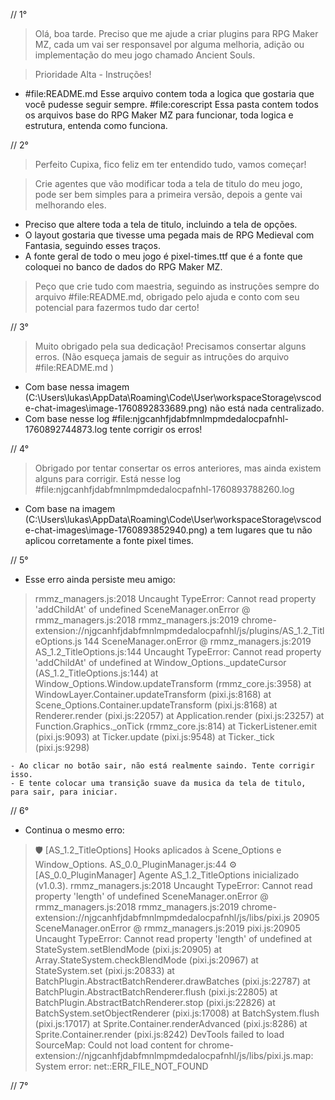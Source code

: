 // 1°

> Olá, boa tarde. Preciso que me ajude a criar plugins para RPG Maker MZ, cada um vai ser responsavel por alguma melhoria, adição ou implementação do meu jogo chamado Ancient Souls.

> Prioridade Alta - Instruções!
- #file:README.md Esse arquivo contem toda a logica que gostaria que você pudesse seguir sempre. #file:corescript Essa pasta contem todos os arquivos base do RPG Maker MZ para funcionar, toda logica e estrutura, entenda como funciona.

// 2°

> Perfeito Cupixa, fico feliz em ter entendido tudo, vamos começar!

> Crie agentes que vão modificar toda a tela de titulo do meu jogo, pode ser bem simples para a primeira versão, depois a gente vai melhorando eles.
- Preciso que altere toda a tela de titulo, incluindo a tela de opções.
- O layout gostaria que tivesse uma pegada mais de RPG Medieval com Fantasia, seguindo esses traços.
- A fonte geral de todo o meu jogo é pixel-times.ttf que é a fonte que coloquei no banco de dados do RPG Maker MZ.

> Peço que crie tudo com maestria, seguindo as instruções sempre do arquivo #file:README.md, obrigado pelo ajuda e conto com seu potencial para fazermos tudo dar certo!

// 3°

> Muito obrigado pela sua dedicação! Precisamos consertar alguns erros. (Não esqueça jamais de seguir as intruções do arquivo #file:README.md )

- Com base nessa imagem (C:\Users\lukas\AppData\Roaming\Code\User\workspaceStorage\vscode-chat-images\image-1760892833689.png) não está nada centralizado.
- Com base nesse log #file:njgcanhfjdabfmnlmpmdedalocpafnhl-1760892744873.log tente corrigir os erros!

// 4°

> Obrigado por tentar consertar os erros anteriores, mas ainda existem alguns para corrigir. Está nesse log #file:njgcanhfjdabfmnlmpmdedalocpafnhl-1760893788260.log 

- Com base na imagem (C:\Users\lukas\AppData\Roaming\Code\User\workspaceStorage\vscode-chat-images\image-1760893852940.png) a tem lugares que tu não aplicou corretamente a fonte pixel times.

// 5°

- Esse erro ainda persiste meu amigo:
>rmmz_managers.js:2018 Uncaught TypeError: Cannot read property 'addChildAt' of undefined
SceneManager.onError @ rmmz_managers.js:2018
rmmz_managers.js:2019 chrome-extension://njgcanhfjdabfmnlmpmdedalocpafnhl/js/plugins/AS_1.2_TitleOptions.js 144
SceneManager.onError @ rmmz_managers.js:2019
AS_1.2_TitleOptions.js:144 Uncaught TypeError: Cannot read property 'addChildAt' of undefined
    at Window_Options._updateCursor (AS_1.2_TitleOptions.js:144)
    at Window_Options.Window.updateTransform (rmmz_core.js:3958)
    at WindowLayer.Container.updateTransform (pixi.js:8168)
    at Scene_Options.Container.updateTransform (pixi.js:8168)
    at Renderer.render (pixi.js:22057)
    at Application.render (pixi.js:23257)
    at Function.Graphics._onTick (rmmz_core.js:814)
    at TickerListener.emit (pixi.js:9093)
    at Ticker.update (pixi.js:9548)
    at Ticker._tick (pixi.js:9298)

    - Ao clicar no botão sair, não está realmente saindo. Tente corrigir isso.
    - E tente colocar uma transição suave da musica da tela de titulo, para sair, para iniciar.

// 6°

- Continua o mesmo erro:
>🛡️ [AS_1.2_TitleOptions] Hooks aplicados à Scene_Options e Window_Options.
AS_0.0_PluginManager.js:44 ⚙️ [AS_0.0_PluginManager] Agente AS_1.2_TitleOptions inicializado (v1.0.3).
rmmz_managers.js:2018 Uncaught TypeError: Cannot read property 'length' of undefined
SceneManager.onError @ rmmz_managers.js:2018
rmmz_managers.js:2019 chrome-extension://njgcanhfjdabfmnlmpmdedalocpafnhl/js/libs/pixi.js 20905
SceneManager.onError @ rmmz_managers.js:2019
pixi.js:20905 Uncaught TypeError: Cannot read property 'length' of undefined
    at StateSystem.setBlendMode (pixi.js:20905)
    at Array.StateSystem.checkBlendMode (pixi.js:20967)
    at StateSystem.set (pixi.js:20833)
    at BatchPlugin.AbstractBatchRenderer.drawBatches (pixi.js:22787)
    at BatchPlugin.AbstractBatchRenderer.flush (pixi.js:22805)
    at BatchPlugin.AbstractBatchRenderer.stop (pixi.js:22826)
    at BatchSystem.setObjectRenderer (pixi.js:17008)
    at BatchSystem.flush (pixi.js:17017)
    at Sprite.Container.renderAdvanced (pixi.js:8286)
    at Sprite.Container.render (pixi.js:8242)
DevTools failed to load SourceMap: Could not load content for chrome-extension://njgcanhfjdabfmnlmpmdedalocpafnhl/js/libs/pixi.js.map: System error: net::ERR_FILE_NOT_FOUND

// 7°
